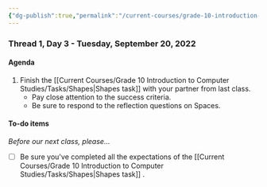```yaml
---
{"dg-publish":true,"permalink":"/current-courses/grade-10-introduction-to-computer-studies/section-2/thread-1/day-3/","dgHomeLink":false}
---
```


### Thread 1, Day 3 - Tuesday, September 20, 2022
#### Agenda
1. Finish the [[Current Courses/Grade 10 Introduction to Computer Studies/Tasks/Shapes|Shapes task]] with your partner from last class.
	- Pay close attention to the success criteria.
	- Be sure to respond to the reflection questions on Spaces.
#### To-do items
*Before our next class, please...*

- [ ] Be sure you've completed all the expectations of the [[Current Courses/Grade 10 Introduction to Computer Studies/Tasks/Shapes|Shapes task]] .